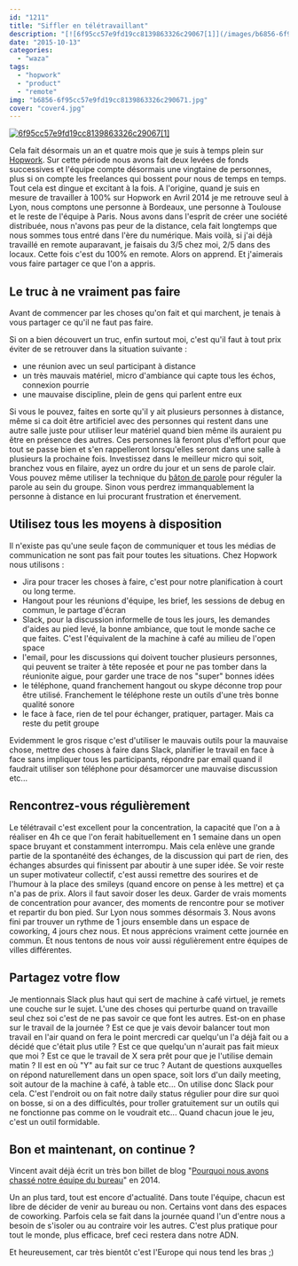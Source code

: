 ```yaml
---
id: "1211"
title: "Siffler en télétravaillant"
description: "[![6f95cc57e9fd19cc8139863326c29067[1]](/images/b6856-6f95cc57e9fd19cc8139863326c290671.jpg)](http://eventuallycoding.com/wp-content/uploads/2015/10/b..."
date: "2015-10-13"
categories: 
  - "waza"
tags: 
  - "hopwork"
  - "product"
  - "remote"
img: "b6856-6f95cc57e9fd19cc8139863326c290671.jpg"
cover: "cover4.jpg"
---
```


[![6f95cc57e9fd19cc8139863326c29067[1]](/images/b6856-6f95cc57e9fd19cc8139863326c290671.jpg)](http://eventuallycoding.com/wp-content/uploads/2015/10/b6856-6f95cc57e9fd19cc8139863326c290671.jpg)

Cela fait désormais un an et quatre mois que je suis à temps plein sur [Hopwork](http://www.hopwork.fr). Sur cette période nous avons fait deux levées de fonds successives et l'équipe compte désormais une vingtaine de personnes, plus si on compte les freelances qui bossent pour nous de temps en temps. Tout cela est dingue et excitant à la fois. A l'origine, quand je suis en mesure de travailler à 100% sur Hopwork en Avril 2014 je me retrouve seul à Lyon, nous comptons une personne à Bordeaux, une personne à Toulouse et le reste de l'équipe à Paris. Nous avons dans l'esprit de créer une société distribuée, nous n'avons pas peur de la distance, cela fait longtemps que nous sommes tous entré dans l'ère du numérique. Mais voilà, si j'ai déjà travaillé en remote auparavant, je faisais du 3/5 chez moi, 2/5 dans des locaux. Cette fois c'est du 100% en remote. Alors on apprend. Et j'aimerais vous faire partager ce que l'on a appris.

## Le truc à ne vraiment pas faire

Avant de commencer par les choses qu'on fait et qui marchent, je tenais à vous partager ce qu'il ne faut pas faire.

Si on a bien découvert un truc, enfin surtout moi, c'est qu'il faut à tout prix éviter de se retrouver dans la situation suivante :

- une réunion avec un seul participant à distance
- un très mauvais matériel, micro d'ambiance qui capte tous les échos, connexion pourrie
- une mauvaise discipline, plein de gens qui parlent entre eux

Si vous le pouvez, faites en sorte qu'il y ait plusieurs personnes à distance, même si ca doit être artificiel avec des personnes qui restent dans une autre salle juste pour utiliser leur matériel quand bien même ils auraient pu être en présence des autres. Ces personnes là feront plus d'effort pour que tout se passe bien et s'en rappelleront lorsqu'elles seront dans une salle à plusieurs la prochaine fois. Investissez dans le meilleur micro qui soit, branchez vous en filaire, ayez un ordre du jour et un sens de parole clair. Vous pouvez même utiliser la technique du [bâton de parole](https://fr.wikipedia.org/wiki/B%C3%A2ton_de_parole) pour réguler la parole au sein du groupe. Sinon vous perdrez immanquablement la personne à distance en lui procurant frustration et énervement.

## Utilisez tous les moyens à disposition

Il n'existe pas qu'une seule façon de communiquer et tous les médias de communication ne sont pas fait pour toutes les situations. Chez Hopwork nous utilisons :

- Jira pour tracer les choses à faire, c'est pour notre planification à court ou long terme.
- Hangout pour les réunions d'équipe, les brief, les sessions de debug en commun, le partage d'écran
- Slack, pour la discussion informelle de tous les jours, les demandes d'aides au pied levé, la bonne ambiance, que tout le monde sache ce que faites. C'est l'équivalent de la machine à café au milieu de l'open space
- l'email, pour les discussions qui doivent toucher plusieurs personnes, qui peuvent se traiter à tête reposée et pour ne pas tomber dans la réunionite aigue, pour garder une trace de nos "super" bonnes idées
- le téléphone, quand franchement hangout ou skype déconne trop pour être utilisé. Franchement le téléphone reste un outils d'une très bonne qualité sonore
- le face à face, rien de tel pour échanger, pratiquer, partager. Mais ca reste du petit groupe

Evidemment le gros risque c'est d'utiliser le mauvais outils pour la mauvaise chose, mettre des choses à faire dans Slack, planifier le travail en face à face sans impliquer tous les participants, répondre par email quand il faudrait utiliser son téléphone pour désamorcer une mauvaise discussion etc...

## Rencontrez-vous régulièrement

Le télétravail c'est excellent pour la concentration, la capacité que l'on a à réaliser en 4h ce que l'on ferait habituellement en 1 semaine dans un open space bruyant et constamment interrompu. Mais cela enlève une grande partie de la spontanéité des échanges, de la discussion qui part de rien, des échanges absurdes qui finissent par aboutir à une super idée. Se voir reste un super motivateur collectif, c'est aussi remettre des sourires et de l'humour à la place des smileys (quand encore on pense à les mettre) et ça n'a pas de prix. Alors il faut savoir doser les deux. Garder de vrais moments de concentration pour avancer, des moments de rencontre pour se motiver et repartir du bon pied. Sur Lyon nous sommes désormais 3. Nous avons fini par trouver un rythme de 1 jours ensemble dans un espace de coworking, 4 jours chez nous. Et nous apprécions vraiment cette journée en commun. Et nous tentons de nous voir aussi régulièrement entre équipes de villes différentes.

## Partagez votre flow

Je mentionnais Slack plus haut qui sert de machine à café virtuel, je remets une couche sur le sujet. L'une des choses qui perturbe quand on travaille seul chez soi c'est de ne pas savoir ce que font les autres. Est-on en phase sur le travail de la journée ? Est ce que je vais devoir balancer tout mon travail en l'air quand on fera le point mercredi car quelqu'un l'a déjà fait ou a décidé que c'était plus utile ? Est ce que quelqu'un n'aurait pas fait mieux que moi ? Est ce que le travail de X sera prêt pour que je l'utilise demain matin ? Il est en où "Y" au fait sur ce truc ? Autant de questions auxquelles on répond naturellement dans un open space, soit lors d'un daily meeting, soit autour de la machine à café, à table etc... On utilise donc Slack pour cela. C'est l'endroit ou on fait notre daily status régulier pour dire sur quoi on bosse, si on a des difficultés, pour troller gratuitement sur un outils qui ne fonctionne pas comme on le voudrait etc... Quand chacun joue le jeu, c'est un outil formidable.

## Bon et maintenant, on continue ?

Vincent avait déjà écrit un très bon billet de blog "[Pourquoi nous avons chassé notre équipe du bureau](https://blog.hopwork.fr/pourquoi-nous-avons-chasse-notre-equipe-du-bureau-ou-presque/)" en 2014.

Un an plus tard, tout est encore d'actualité. Dans toute l'équipe, chacun est libre de décider de venir au bureau ou non. Certains vont dans des espaces de coworking. Parfois cela se fait dans la journée quand l'un d'entre nous a besoin de s'isoler ou au contraire voir les autres. C'est plus pratique pour tout le monde, plus efficace, bref ceci restera dans notre ADN.

Et heureusement, car très bientôt c'est l'Europe qui nous tend les bras ;)
